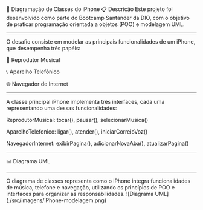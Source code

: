 📱 Diagramação de Classes do iPhone
📋 Descrição
Este projeto foi desenvolvido como parte do Bootcamp Santander da DIO, com o objetivo de praticar programação orientada a objetos (POO) e modelagem UML.
<hr>
O desafio consiste em modelar as principais funcionalidades de um iPhone, que desempenha três papéis:

🎵 Reprodutor Musical

📞 Aparelho Telefônico

🌐 Navegador de Internet
<hr>
A classe principal iPhone implementa três interfaces, cada uma representando uma dessas funcionalidades:

ReprodutorMusical: tocar(), pausar(), selecionarMusica()

AparelhoTelefonico: ligar(), atender(), iniciarCorreioVoz()

NavegadorInternet: exibirPagina(), adicionarNovaAba(), atualizarPagina()
<hr>

📊 Diagrama UML
<hr>
O diagrama de classes representa como o iPhone integra funcionalidades de música, telefone e navegação, utilizando os princípios de POO e interfaces para organizar as responsabilidades.
![Diagrama UML](./src/imagens/iPhone-modelagem.png)
